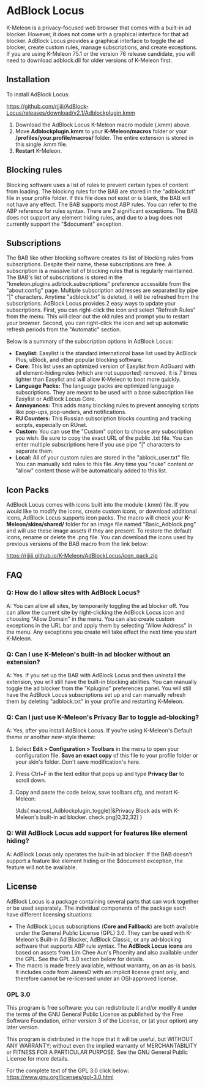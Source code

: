 # AdBlock Locus
K-Meleon is a privacy-focused web browser that comes with a built-in ad blocker. However, it does not come with a graphical interface for that ad blocker. AdBlock Locus provides a graphical interface to toggle the ad blocker, create custom rules, manage subscriptions, and create exceptions. If you are using K-Meleon 75.1 or the version 76 release candidate, you will need to download adblock.dll for older versions of K-Meleon first.

## Installation
To install AdBlock Locus:

https://github.com/rjjiii/AdBlock-Locus/releases/download/v2.1/Adblockplugin.kmm

1. Download the AdBlock Locus K-Meleon macro module (.kmm) above.
2. Move **Adblockplugin.kmm** to your **K-Meleon/macros** folder or your **/profiles/your.profile/macros/** folder. The entire extension is stored in this single .kmm file.
3. **Restart** K-Meleon.

## Blocking rules
Blocking software uses a list of rules to prevent certain types of content from loading. The blocking rules for the BAB are stored in the "adblock.txt" file in your profile folder. If this file does not exist or is blank, the BAB will not have any effect. The BAB supports most ABP rules. You can refer to the ABP reference for rules syntax. There are 2 significant exceptions. The BAB does not support any element hiding rules, and due to a bug does not currently support the "$document" exception.

## Subscriptions
The BAB like other blocking software creates its list of blocking rules from subscriptions. Despite their name, these subscriptions are free. A subscription is a massive list of blocking rules that is regularly maintained. The BAB's list of subscriptions is stored in the "kmeleon.plugins.adblock.subscriptions" preference accessible from the "about:config" page. Multiple subscription addresses are separated by pipe "|" characters. Anytime "adblock.txt" is deleted, it will be refreshed from the subscriptions. AdBlock Locus provides 2 easy ways to update your subscriptions. First, you can right-click the icon and select "Refresh Rules" from the menu. This will clear out the old rules and prompt you to restart your browser. Second, you can right-click the icon and set up automatic refresh periods from the "Automatic" section.

Below is a summary of the subscription options in AdBlock Locus:

- **Easylist:** Easylist is the standard international base list used by AdBlock Plus, uBlock, and other popular blocking software.
- **Core:** This list uses an optimized version of Easylist from AdGuard with all element-hiding rules (which are not supported) removed. It is 7 times lighter than Easylist and will allow K-Meleon to boot more quickly.
- **Language Packs:** The language packs are optimized language subscriptions. They are meant to be used with a base subscription like Easylist or AdBlock Locus Core.
- **Annoyances:** This adds many blocking rules to prevent annoying scripts like pop-ups, pop-unders, and notifications.
- **RU Counters:** This Russian subscription blocks counting and tracking scripts, especially on RUnet. 
- **Custom:** You can use the "Custom" option to choose any subscription you wish. Be sure to copy the exact URL of the public .txt file. You can enter multiple subscriptions here if you use pipe "|" characters to separate them.
- **Local:** All of your custom rules are stored in the "ablock_user.txt" file. You can manually add rules to this file. Any time you "nuke" content or "allow" content those will be automatically added to this list.

## Icon Packs
AdBlock Locus comes with icons built into the module (.kmm) file. If you would like to modify the icons, create custom icons, or download additional icons, AdBlock Locus supports icon packs. The macro will check your **K-Meleon/skins/shared/** folder for an image file named "Basic_Adblock.png" and will use these image assets if they are present. To restore the default icons, rename or delete the .png file. You can download the icons used by previous versions of the BAB macro from the link below: 

https://rjjiii.github.io/K-Meleon/AdBlockLocus/icon_pack.zip

## FAQ

### Q: How do I allow sites with AdBlock Locus?

A: You can allow all sites, by temporarily toggling the ad blocker off. You can allow the current site by right-clicking the AdBlock Locus icon and choosing "Allow Domain" in the menu. You can also create custom exceptions in the URL bar and apply them by selecting "Allow Address" in the menu. Any exceptions you create will take effect the next time you start K-Meleon.

### Q: Can I use K-Meleon's built-in ad blocker without an extension?

A: Yes. If you set up the BAB with AdBlock Locus and then uninstall the extension, you will still have the built-in blocking abilities. You can manually toggle the ad blocker from the "Kplugins" preferences panel. You will still have the AdBlock Locus subscriptions set up and can manually refresh them by deleting "adblock.txt" in your profile and restarting K-Meleon. 

### Q: Can I just use K-Meleon's Privacy Bar to toggle ad-blocking?

A: Yes, after you install AdBlock Locus. If you're using K-Meleon's Default theme or another new-style theme:
1. Select **Edit > Configuration > Toolbars** in the menu to open your configuration file. **Save an exact copy** of this file to your profile folder or your skin's folder. Don't save modification's here.
2. Press Ctrl+F in the text editor that pops up and type **Privacy Bar** to scroll down.
3. Copy and paste the code below, save toolbars.cfg, and restart K-Meleon:

	!Ads{
	macros(_Adblockplugin_toggle)|&Privacy
	Block ads with K-Meleon's built-in ad blocker.
	check.png[0,32,32]
	}
	
### Q: Will AdBlock Locus add support for features like element hiding?

A: AdBlock Locus only operates the built-in ad blocker. If the BAB doesn't support a feature like element hiding or the $document exception, the feature will not be available.

## License

AdBlock Locus is a package containing several parts that can work together or be used separately. The individual components of the package each have different licensing situations:

- The AdBlock Locus subscriptions (**Core and Fallback**) are both available under the General Public License (GPL) 3.0. They can be used with K-Meleon's Built-in Ad Blocker, AdBlock Classic, or any ad-blocking software that supports ABP rule syntax. The **AdBlock Locus icons** are based on assets from Lim Chee Aun's Phoenity and also available under the GPL. See the GPL 3.0 section below for details.
- The macro is made freely available, without warranty, on an as-is basis. It includes code from JamesD with an implicit license grant only, and therefore cannot be re-licensed under an OSI-approved license.

### GPL 3.0

This program is free software: you can redistribute it and/or modify it under the terms of the GNU General Public License as published by the Free Software Foundation, either version 3 of the License, or (at your option) any later version.

This program is distributed in the hope that it will be useful, but WITHOUT ANY WARRANTY; without even the implied warranty of MERCHANTABILITY or FITNESS FOR A PARTICULAR PURPOSE. See the GNU General Public License for more details.

For the complete text of the GPL 3.0 click below:
https://www.gnu.org/licenses/gpl-3.0.html

